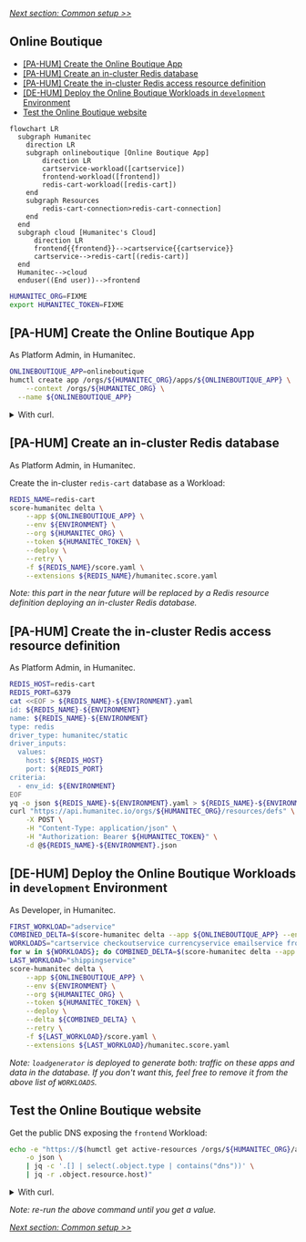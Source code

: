 [_Next section: Common setup >>_](/docs/common.md)

## Online Boutique

- [[PA-HUM] Create the Online Boutique App](#pa-hum-create-the-online-boutique-app)
- [[PA-HUM] Create an in-cluster Redis database](#pa-hum-create-an-in-cluster-redis-database)
- [[PA-HUM] Create the in-cluster Redis access resource definition](#pa-hum-create-the-in-cluster-redis-access-resource-definition)
- [[DE-HUM] Deploy the Online Boutique Workloads in `development` Environment](#de-hum-deploy-the-online-boutique-workloads-in-development-environment)
- [Test the Online Boutique website](#test-the-online-boutique-website)

```mermaid
flowchart LR
  subgraph Humanitec
    direction LR
    subgraph onlineboutique [Online Boutique App]
        direction LR
        cartservice-workload([cartservice])
        frontend-workload([frontend])
        redis-cart-workload([redis-cart])
    end
    subgraph Resources
        redis-cart-connection>redis-cart-connection]
    end
  end
  subgraph cloud [Humanitec's Cloud]
      direction LR
      frontend{{frontend}}-->cartservice{{cartservice}}
      cartservice-->redis-cart[(redis-cart)]
  end
  Humanitec-->cloud
  enduser((End user))-->frontend
```

```bash
HUMANITEC_ORG=FIXME
export HUMANITEC_TOKEN=FIXME
```

## [PA-HUM] Create the Online Boutique App

As Platform Admin, in Humanitec.

```bash
ONLINEBOUTIQUE_APP=onlineboutique
humctl create app /orgs/${HUMANITEC_ORG}/apps/${ONLINEBOUTIQUE_APP} \
	--context /orgs/${HUMANITEC_ORG} \
  --name ${ONLINEBOUTIQUE_APP}
```

<details>
  <summary>With curl.</summary>
  
  ```bash
  ONLINEBOUTIQUE_APP=onlineboutique
  curl "https://api.humanitec.io/orgs/${HUMANITEC_ORG}/apps" \
      -X POST \
      -H "Authorization: Bearer ${HUMANITEC_TOKEN}" \
      -H "Content-Type: application/json" \
      -d @- <<EOF
  {
    "id": "${ONLINEBOUTIQUE_APP}", 
    "name": "Online Boutique"
  }
  EOF
  ```
</details>

## [PA-HUM] Create an in-cluster Redis database

As Platform Admin, in Humanitec.

Create the in-cluster `redis-cart` database as a Workload:
```bash
REDIS_NAME=redis-cart
score-humanitec delta \
    --app ${ONLINEBOUTIQUE_APP} \
    --env ${ENVIRONMENT} \
    --org ${HUMANITEC_ORG} \
    --token ${HUMANITEC_TOKEN} \
    --deploy \
    --retry \
    -f ${REDIS_NAME}/score.yaml \
    --extensions ${REDIS_NAME}/humanitec.score.yaml
```
_Note: this part in the near future will be replaced by a Redis resource definition deploying an in-cluster Redis database._

## [PA-HUM] Create the in-cluster Redis access resource definition

As Platform Admin, in Humanitec.

```bash
REDIS_HOST=redis-cart
REDIS_PORT=6379
cat <<EOF > ${REDIS_NAME}-${ENVIRONMENT}.yaml
id: ${REDIS_NAME}-${ENVIRONMENT}
name: ${REDIS_NAME}-${ENVIRONMENT}
type: redis
driver_type: humanitec/static
driver_inputs:
  values:
    host: ${REDIS_HOST}
    port: ${REDIS_PORT}
criteria:
  - env_id: ${ENVIRONMENT}
EOF
yq -o json ${REDIS_NAME}-${ENVIRONMENT}.yaml > ${REDIS_NAME}-${ENVIRONMENT}.json
curl "https://api.humanitec.io/orgs/${HUMANITEC_ORG}/resources/defs" \
    -X POST \
    -H "Content-Type: application/json" \
    -H "Authorization: Bearer ${HUMANITEC_TOKEN}" \
    -d @${REDIS_NAME}-${ENVIRONMENT}.json
```

## [DE-HUM] Deploy the Online Boutique Workloads in `development` Environment

As Developer, in Humanitec.

```bash
FIRST_WORKLOAD="adservice"
COMBINED_DELTA=$(score-humanitec delta --app ${ONLINEBOUTIQUE_APP} --env ${ENVIRONMENT} --org ${HUMANITEC_ORG} --token ${HUMANITEC_TOKEN} --retry -f ${FIRST_WORKLOAD}/score.yaml --extensions ${FIRST_WORKLOAD}/humanitec.score.yaml | jq -r .id)
WORKLOADS="cartservice checkoutservice currencyservice emailservice frontend loadgenerator paymentservice productcatalogservice recommendationservice"
for w in ${WORKLOADS}; do COMBINED_DELTA=$(score-humanitec delta --app ${ONLINEBOUTIQUE_APP} --env ${ENVIRONMENT} --org ${HUMANITEC_ORG} --token ${HUMANITEC_TOKEN} --delta ${COMBINED_DELTA} --retry -f $w/score.yaml --extensions $w/humanitec.score.yaml | jq -r .id); done
LAST_WORKLOAD="shippingservice"
score-humanitec delta \
	--app ${ONLINEBOUTIQUE_APP} \
	--env ${ENVIRONMENT} \
	--org ${HUMANITEC_ORG} \
	--token ${HUMANITEC_TOKEN} \
	--deploy \
	--delta ${COMBINED_DELTA} \
	--retry \
	-f ${LAST_WORKLOAD}/score.yaml \
	--extensions ${LAST_WORKLOAD}/humanitec.score.yaml
```
_Note: `loadgenerator` is deployed to generate both: traffic on these apps and data in the database. If you don't want this, feel free to remove it from the above list of `WORKLOADS`._

## Test the Online Boutique website

Get the public DNS exposing the `frontend` Workload:
```bash
echo -e "https://$(humctl get active-resources /orgs/${HUMANITEC_ORG}/apps/${ONLINEBOUTIQUE_APP}/envs/${ENVIRONMENT}/resources \
    -o json \
    | jq -c '.[] | select(.object.type | contains("dns"))' \
    | jq -r .object.resource.host)"
```
<details>
  <summary>With curl.</summary>
  
  ```bash
  echo -e "https://$(curl "https://api.humanitec.io/orgs/${HUMANITEC_ORG}/apps/${ONLINEBOUTIQUE_APP}/envs/${ENVIRONMENT}/resources" \
      -s \
      -H "Authorization: Bearer ${HUMANITEC_TOKEN}" \
      -H "Content-Type: application/json" \
      | jq -c '.[] | select(.type | contains("dns"))' \
      | jq -r .resource.host)"
  ```
</details>

_Note: re-run the above command until you get a value._

[_Next section: Common setup >>_](/docs/common.md)